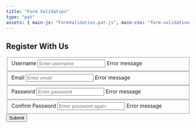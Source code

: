 ```yaml
---
title: "Form Validation"
type: "pat"
assets: { main-js: "FormValidation.pat.js", main-css: "form-validation.pat.css" }
---
```


<div class="pat-form-validation__base" data-js-pat="FormValidation">
  <form class="pat-form-validation__container">
    <h2 class="u-heading-form">Register With Us</h2>
    <fieldset class="pat-fieldset__base">
      <label class="cmp-input__label" for="username">Username</label>
      <input class="cmp-input__input js-validation-username" type="text" id="username" placeholder="Enter username" />
      <span class="pat-form-validation__message js-validation-message">Error message</span>
    </fieldset>
    <fieldset class="pat-fieldset__base">
      <label class="cmp-input__label" for="email">Email</label>
      <input class="cmp-input__input js-validation-email" type="text" id="email" placeholder="Enter email" />
      <span class="pat-form-validation__message js-validation-message">Error message</span>
    </fieldset>
    <fieldset class="pat-fieldset__base">
      <label class="cmp-input__label" for="password">Password</label>
      <input class="cmp-input__input js-validation-password" type="password" id="password" placeholder="Enter password" />
      <span class="pat-form-validation__message js-validation-message">Error message</span>
    </fieldset>
    <fieldset class="pat-fieldset__base">
      <label class="cmp-input__label" for="confirmPassword">Confirm Password</label>
      <input class="cmp-input__input js-validation-confirm-password" type="password" id="confirmPassword" data-name="confirm password"
        placeholder="Enter password again" />
      <span class="pat-form-validation__message js-validation-message">Error message</span>
    </fieldset>
    <button class="cmp-button__base cmp-button__base--primary" type="submit">Submit</button>
  </form>
</div>